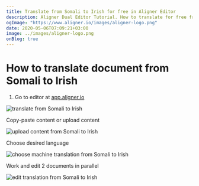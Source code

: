 ```yaml
---
title: Translate from Somali to Irish for free in Aligner Editor
description: Aligner Dual Editor Tutorial. How to translate for free from Somali to Irish. Aligner is multilingual document management platform. 
ogImage: "https://www.aligner.io/images/aligner-logo.png"
date: 2020-05-06T07:09:21+03:00
image: ../images/aligner-logo.png
onBlog: true
---
```


# How to translate document from Somali to Irish

1. Go to editor at [app.aligner.io](https://app.aligner.io "Aligner App web page")

![translate from Somali to Irish](../aligner-blank-editor.png "translate from Somali to Irish")

Copy-paste content or upload content

![upload content from Somali to Irish](../aligner-uploaded-document.png "upload content from Somali to Irish")

Choose desired language

![choose machine translation from Somali to Irish](../aligner-language-dropdown.png "choose machine translation from Somali to Irish")

Work and edit 2 documents in parallel

![edit translation from Somali to Irish](../aligner-double-sitded-editor.png "edit translation from Somali to Irish")

